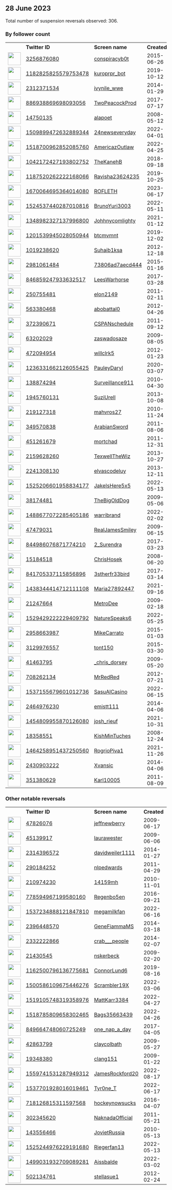 
## 28 June 2023
Total number of suspension reversals observed: 306.

### By follower count
<table><tr><th></th><th align="left">Twitter ID</th><th align="left">Screen name</th>
<th align="left">Created</th><th align="left">Status</th><th align="left">Suspended</th><th align="left">Followers</th>
<tr><td><a href="https://pbs.twimg.com/profile_images/1381333613585727489/KjV-Te29_normal.jpg"><img src="https://pbs.twimg.com/profile_images/1381333613585727489/KjV-Te29_normal.jpg" width="40px" height="40px" align="center"/></a></td><td><a href="https://twitter.com/intent/user?user_id=3256876080">3256876080</a></td><td><a href="https://twitter.com/conspiracyb0t">conspiracyb0t</a></td><td>2015-06-26</td><td align="center"></td><td>2022-07-27</td><td>393221</td></tr>
<tr><td><a href="https://pbs.twimg.com/profile_images/1183232351121428480/lSePe6AO_normal.jpg"><img src="https://pbs.twimg.com/profile_images/1183232351121428480/lSePe6AO_normal.jpg" width="40px" height="40px" align="center"/></a></td><td><a href="https://twitter.com/intent/user?user_id=1182825825579753478">1182825825579753478</a></td><td><a href="https://twitter.com/kuroprpr_bot">kuroprpr_bot</a></td><td>2019-10-12</td><td align="center"></td><td>2023-05-01</td><td>88083</td></tr>
<tr><td><a href="https://pbs.twimg.com/profile_images/1673440983713828865/BlQ46Sox_normal.jpg"><img src="https://pbs.twimg.com/profile_images/1673440983713828865/BlQ46Sox_normal.jpg" width="40px" height="40px" align="center"/></a></td><td><a href="https://twitter.com/intent/user?user_id=2312371534">2312371534</a></td><td><a href="https://twitter.com/ivynile_wwe">ivynile_wwe</a></td><td>2014-01-29</td><td align="center"></td><td>2023-06-12</td><td>51679</td></tr>
<tr><td><a href="https://pbs.twimg.com/profile_images/1674051405152243712/NzLPLXEz_normal.jpg"><img src="https://pbs.twimg.com/profile_images/1674051405152243712/NzLPLXEz_normal.jpg" width="40px" height="40px" align="center"/></a></td><td><a href="https://twitter.com/intent/user?user_id=886938869698093056">886938869698093056</a></td><td><a href="https://twitter.com/TwoPeacockProd">TwoPeacockProd</a></td><td>2017-07-17</td><td align="center"></td><td></td><td>29207</td></tr>
<tr><td><a href="https://pbs.twimg.com/profile_images/952638371997794304/f162c0Pr_normal.jpg"><img src="https://pbs.twimg.com/profile_images/952638371997794304/f162c0Pr_normal.jpg" width="40px" height="40px" align="center"/></a></td><td><a href="https://twitter.com/intent/user?user_id=14750135">14750135</a></td><td><a href="https://twitter.com/alapoet">alapoet</a></td><td>2008-05-12</td><td align="center"></td><td></td><td>22510</td></tr>
<tr><td><a href="https://pbs.twimg.com/profile_images/1509914893511626757/owDN0rjK_normal.jpg"><img src="https://pbs.twimg.com/profile_images/1509914893511626757/owDN0rjK_normal.jpg" width="40px" height="40px" align="center"/></a></td><td><a href="https://twitter.com/intent/user?user_id=1509899472632889344">1509899472632889344</a></td><td><a href="https://twitter.com/24newseveryday">24newseveryday</a></td><td>2022-04-01</td><td align="center"></td><td>2023-01-18</td><td>17953</td></tr>
<tr><td><a href="https://pbs.twimg.com/profile_images/1667219238782681104/C2-VZBZ4_normal.jpg"><img src="https://pbs.twimg.com/profile_images/1667219238782681104/C2-VZBZ4_normal.jpg" width="40px" height="40px" align="center"/></a></td><td><a href="https://twitter.com/intent/user?user_id=1518700962852085760">1518700962852085760</a></td><td><a href="https://twitter.com/AmericazOutlaw">AmericazOutlaw</a></td><td>2022-04-25</td><td align="center"></td><td>2023-06-27</td><td>13532</td></tr>
<tr><td><a href="https://pbs.twimg.com/profile_images/1429902654159802375/e-NF8h73_normal.jpg"><img src="https://pbs.twimg.com/profile_images/1429902654159802375/e-NF8h73_normal.jpg" width="40px" height="40px" align="center"/></a></td><td><a href="https://twitter.com/intent/user?user_id=1042172427193802752">1042172427193802752</a></td><td><a href="https://twitter.com/TheKanehB">TheKanehB</a></td><td>2018-09-18</td><td align="center"></td><td>2022-04-30</td><td>13204</td></tr>
<tr><td><a href="https://pbs.twimg.com/profile_images/1560862405298507776/ZVVEnCxI_normal.jpg"><img src="https://pbs.twimg.com/profile_images/1560862405298507776/ZVVEnCxI_normal.jpg" width="40px" height="40px" align="center"/></a></td><td><a href="https://twitter.com/intent/user?user_id=1187520262222168066">1187520262222168066</a></td><td><a href="https://twitter.com/Ravisha23624235">Ravisha23624235</a></td><td>2019-10-25</td><td align="center"></td><td>2022-12-02</td><td>9793</td></tr>
<tr><td><a href="https://pbs.twimg.com/profile_images/1670066984904425479/9ql3z2uh_normal.jpg"><img src="https://pbs.twimg.com/profile_images/1670066984904425479/9ql3z2uh_normal.jpg" width="40px" height="40px" align="center"/></a></td><td><a href="https://twitter.com/intent/user?user_id=1670064695364014080">1670064695364014080</a></td><td><a href="https://twitter.com/ROFLETH">ROFLETH</a></td><td>2023-06-17</td><td align="center"></td><td>2023-06-27</td><td>8764</td></tr>
<tr><td><a href="https://pbs.twimg.com/profile_images/1582941157331505153/IwO8AbzV_normal.jpg"><img src="https://pbs.twimg.com/profile_images/1582941157331505153/IwO8AbzV_normal.jpg" width="40px" height="40px" align="center"/></a></td><td><a href="https://twitter.com/intent/user?user_id=1524537440287010816">1524537440287010816</a></td><td><a href="https://twitter.com/BrunoYuri3003">BrunoYuri3003</a></td><td>2022-05-11</td><td align="center"></td><td>2022-11-07</td><td>7350</td></tr>
<tr><td><a href="https://pbs.twimg.com/profile_images/1664553891067830274/6EL6z57F_normal.jpg"><img src="https://pbs.twimg.com/profile_images/1664553891067830274/6EL6z57F_normal.jpg" width="40px" height="40px" align="center"/></a></td><td><a href="https://twitter.com/intent/user?user_id=1348982327137996800">1348982327137996800</a></td><td><a href="https://twitter.com/Johhnycomlighty">Johhnycomlighty</a></td><td>2021-01-12</td><td align="center"></td><td>2023-06-26</td><td>6469</td></tr>
<tr><td><a href="https://pbs.twimg.com/profile_images/1362810831310839810/8HILd6Tl_normal.jpg"><img src="https://pbs.twimg.com/profile_images/1362810831310839810/8HILd6Tl_normal.jpg" width="40px" height="40px" align="center"/></a></td><td><a href="https://twitter.com/intent/user?user_id=1201539945028050944">1201539945028050944</a></td><td><a href="https://twitter.com/btcmvmnt">btcmvmnt</a></td><td>2019-12-02</td><td align="center"></td><td>2022-12-18</td><td>6420</td></tr>
<tr><td><a href="https://pbs.twimg.com/profile_images/1659060444953210882/xTkHyW5P_normal.jpg"><img src="https://pbs.twimg.com/profile_images/1659060444953210882/xTkHyW5P_normal.jpg" width="40px" height="40px" align="center"/></a></td><td><a href="https://twitter.com/intent/user?user_id=1019238620">1019238620</a></td><td><a href="https://twitter.com/Suhaib1ksa">Suhaib1ksa</a></td><td>2012-12-18</td><td align="center"></td><td>2023-01-24</td><td>6158</td></tr>
<tr><td><a href="https://pbs.twimg.com/profile_images/1584613724966555652/IztkDdsF_normal.jpg"><img src="https://pbs.twimg.com/profile_images/1584613724966555652/IztkDdsF_normal.jpg" width="40px" height="40px" align="center"/></a></td><td><a href="https://twitter.com/intent/user?user_id=2981061484">2981061484</a></td><td><a href="https://twitter.com/73806ad7aecd444">73806ad7aecd444</a></td><td>2015-01-16</td><td align="center"></td><td>2023-06-28</td><td>5766</td></tr>
<tr><td><a href="https://pbs.twimg.com/profile_images/846863831083167744/JXdkpiYV_normal.jpg"><img src="https://pbs.twimg.com/profile_images/846863831083167744/JXdkpiYV_normal.jpg" width="40px" height="40px" align="center"/></a></td><td><a href="https://twitter.com/intent/user?user_id=846859247933632517">846859247933632517</a></td><td><a href="https://twitter.com/LeesWarhorse">LeesWarhorse</a></td><td>2017-03-28</td><td align="center"></td><td>2023-06-21</td><td>5764</td></tr>
<tr><td><a href="https://pbs.twimg.com/profile_images/1673180074047160324/K3gNJwWk_normal.jpg"><img src="https://pbs.twimg.com/profile_images/1673180074047160324/K3gNJwWk_normal.jpg" width="40px" height="40px" align="center"/></a></td><td><a href="https://twitter.com/intent/user?user_id=250755481">250755481</a></td><td><a href="https://twitter.com/elon2149">elon2149</a></td><td>2011-02-11</td><td align="center">🚫</td><td>2023-06-26</td><td>5520</td></tr>
<tr><td><a href="https://pbs.twimg.com/profile_images/1663250813429350405/iEMmoyfy_normal.jpg"><img src="https://pbs.twimg.com/profile_images/1663250813429350405/iEMmoyfy_normal.jpg" width="40px" height="40px" align="center"/></a></td><td><a href="https://twitter.com/intent/user?user_id=563380468">563380468</a></td><td><a href="https://twitter.com/abobattal0">abobattal0</a></td><td>2012-04-26</td><td align="center"></td><td>2023-01-13</td><td>5383</td></tr>
<tr><td><a href="https://pbs.twimg.com/profile_images/1138816399340711936/k57fvblM_normal.png"><img src="https://pbs.twimg.com/profile_images/1138816399340711936/k57fvblM_normal.png" width="40px" height="40px" align="center"/></a></td><td><a href="https://twitter.com/intent/user?user_id=372390671">372390671</a></td><td><a href="https://twitter.com/CSPANschedule">CSPANschedule</a></td><td>2011-09-12</td><td align="center"></td><td>2023-06-11</td><td>5114</td></tr>
<tr><td><a href="https://pbs.twimg.com/profile_images/596063966268239872/DpUurEfB_normal.jpg"><img src="https://pbs.twimg.com/profile_images/596063966268239872/DpUurEfB_normal.jpg" width="40px" height="40px" align="center"/></a></td><td><a href="https://twitter.com/intent/user?user_id=63202029">63202029</a></td><td><a href="https://twitter.com/zaswadosaze">zaswadosaze</a></td><td>2009-08-05</td><td align="center"></td><td>2023-06-18</td><td>3689</td></tr>
<tr><td><a href="https://pbs.twimg.com/profile_images/1674117276889391105/xN0oKKw9_normal.jpg"><img src="https://pbs.twimg.com/profile_images/1674117276889391105/xN0oKKw9_normal.jpg" width="40px" height="40px" align="center"/></a></td><td><a href="https://twitter.com/intent/user?user_id=472094954">472094954</a></td><td><a href="https://twitter.com/willclrk5">willclrk5</a></td><td>2012-01-23</td><td align="center"></td><td>2023-06-11</td><td>3521</td></tr>
<tr><td><a href="https://pbs.twimg.com/profile_images/1243142038218047489/RM3HR5Sw_normal.jpg"><img src="https://pbs.twimg.com/profile_images/1243142038218047489/RM3HR5Sw_normal.jpg" width="40px" height="40px" align="center"/></a></td><td><a href="https://twitter.com/intent/user?user_id=1236331662126055425">1236331662126055425</a></td><td><a href="https://twitter.com/PauleyDaryl">PauleyDaryl</a></td><td>2020-03-07</td><td align="center"></td><td>2023-06-22</td><td>3458</td></tr>
<tr><td><a href="https://pbs.twimg.com/profile_images/1180992784863567872/dQbuHNxK_normal.jpg"><img src="https://pbs.twimg.com/profile_images/1180992784863567872/dQbuHNxK_normal.jpg" width="40px" height="40px" align="center"/></a></td><td><a href="https://twitter.com/intent/user?user_id=138874294">138874294</a></td><td><a href="https://twitter.com/Surveillance911">Surveillance911</a></td><td>2010-04-30</td><td align="center"></td><td></td><td>3121</td></tr>
<tr><td><a href="https://pbs.twimg.com/profile_images/1613178412918513664/Itverpoq_normal.jpg"><img src="https://pbs.twimg.com/profile_images/1613178412918513664/Itverpoq_normal.jpg" width="40px" height="40px" align="center"/></a></td><td><a href="https://twitter.com/intent/user?user_id=1945760131">1945760131</a></td><td><a href="https://twitter.com/SuziUrell">SuziUrell</a></td><td>2013-10-08</td><td align="center"></td><td>2023-01-02</td><td>3075</td></tr>
<tr><td><a href="https://pbs.twimg.com/profile_images/1436664961212817409/lng-NL8Y_normal.jpg"><img src="https://pbs.twimg.com/profile_images/1436664961212817409/lng-NL8Y_normal.jpg" width="40px" height="40px" align="center"/></a></td><td><a href="https://twitter.com/intent/user?user_id=219127318">219127318</a></td><td><a href="https://twitter.com/mahvros27">mahvros27</a></td><td>2010-11-24</td><td align="center"></td><td>2023-06-26</td><td>2983</td></tr>
<tr><td><a href="https://pbs.twimg.com/profile_images/1652554220560867328/_biDl0A8_normal.jpg"><img src="https://pbs.twimg.com/profile_images/1652554220560867328/_biDl0A8_normal.jpg" width="40px" height="40px" align="center"/></a></td><td><a href="https://twitter.com/intent/user?user_id=349570838">349570838</a></td><td><a href="https://twitter.com/ArabianSword">ArabianSword</a></td><td>2011-08-06</td><td align="center"></td><td>2023-06-28</td><td>2981</td></tr>
<tr><td><a href="https://pbs.twimg.com/profile_images/595509818661556224/HtEiK5Zd_normal.jpg"><img src="https://pbs.twimg.com/profile_images/595509818661556224/HtEiK5Zd_normal.jpg" width="40px" height="40px" align="center"/></a></td><td><a href="https://twitter.com/intent/user?user_id=451261679">451261679</a></td><td><a href="https://twitter.com/mortchad">mortchad</a></td><td>2011-12-31</td><td align="center"></td><td></td><td>2739</td></tr>
<tr><td><a href="https://pbs.twimg.com/profile_images/1670669542589190146/Pmz_jLXL_normal.jpg"><img src="https://pbs.twimg.com/profile_images/1670669542589190146/Pmz_jLXL_normal.jpg" width="40px" height="40px" align="center"/></a></td><td><a href="https://twitter.com/intent/user?user_id=2159628260">2159628260</a></td><td><a href="https://twitter.com/TexwellTheWiz">TexwellTheWiz</a></td><td>2013-10-27</td><td align="center"></td><td>2023-01-13</td><td>2645</td></tr>
<tr><td><a href="https://pbs.twimg.com/profile_images/1303998774038102018/mnYzdfpz_normal.jpg"><img src="https://pbs.twimg.com/profile_images/1303998774038102018/mnYzdfpz_normal.jpg" width="40px" height="40px" align="center"/></a></td><td><a href="https://twitter.com/intent/user?user_id=2241308130">2241308130</a></td><td><a href="https://twitter.com/elvascodeluy">elvascodeluy</a></td><td>2013-12-11</td><td align="center"></td><td>2022-10-07</td><td>2467</td></tr>
<tr><td><a href="https://pbs.twimg.com/profile_images/1579834924709863424/IA60ZA33_normal.jpg"><img src="https://pbs.twimg.com/profile_images/1579834924709863424/IA60ZA33_normal.jpg" width="40px" height="40px" align="center"/></a></td><td><a href="https://twitter.com/intent/user?user_id=1525206601958834177">1525206601958834177</a></td><td><a href="https://twitter.com/JakeIsHere5x5">JakeIsHere5x5</a></td><td>2022-05-13</td><td align="center"></td><td>2022-11-03</td><td>2314</td></tr>
<tr><td><a href="https://pbs.twimg.com/profile_images/914846958069714945/pMgqNA5__normal.jpg"><img src="https://pbs.twimg.com/profile_images/914846958069714945/pMgqNA5__normal.jpg" width="40px" height="40px" align="center"/></a></td><td><a href="https://twitter.com/intent/user?user_id=38174481">38174481</a></td><td><a href="https://twitter.com/TheBigOldDog">TheBigOldDog</a></td><td>2009-05-06</td><td align="center"></td><td>2022-07-13</td><td>1845</td></tr>
<tr><td><a href="https://pbs.twimg.com/profile_images/1663515712738979840/jz0l2NI9_normal.jpg"><img src="https://pbs.twimg.com/profile_images/1663515712738979840/jz0l2NI9_normal.jpg" width="40px" height="40px" align="center"/></a></td><td><a href="https://twitter.com/intent/user?user_id=1488677072285405186">1488677072285405186</a></td><td><a href="https://twitter.com/warribrand">warribrand</a></td><td>2022-02-02</td><td align="center"></td><td>2023-02-04</td><td>1820</td></tr>
<tr><td><a href="https://pbs.twimg.com/profile_images/1319295763386716160/s-ys6fsa_normal.jpg"><img src="https://pbs.twimg.com/profile_images/1319295763386716160/s-ys6fsa_normal.jpg" width="40px" height="40px" align="center"/></a></td><td><a href="https://twitter.com/intent/user?user_id=47479031">47479031</a></td><td><a href="https://twitter.com/RealJamesSmiley">RealJamesSmiley</a></td><td>2009-06-15</td><td align="center"></td><td>2022-12-15</td><td>1780</td></tr>
<tr><td><a href="https://pbs.twimg.com/profile_images/1469295718137405444/KH0ZsjtS_normal.jpg"><img src="https://pbs.twimg.com/profile_images/1469295718137405444/KH0ZsjtS_normal.jpg" width="40px" height="40px" align="center"/></a></td><td><a href="https://twitter.com/intent/user?user_id=844986076871774210">844986076871774210</a></td><td><a href="https://twitter.com/2_Surendra">2_Surendra</a></td><td>2017-03-23</td><td align="center"></td><td>2022-04-24</td><td>1753</td></tr>
<tr><td><a href="https://pbs.twimg.com/profile_images/1007098457465720832/gQaCjWVq_normal.jpg"><img src="https://pbs.twimg.com/profile_images/1007098457465720832/gQaCjWVq_normal.jpg" width="40px" height="40px" align="center"/></a></td><td><a href="https://twitter.com/intent/user?user_id=15184518">15184518</a></td><td><a href="https://twitter.com/ChrisHosek">ChrisHosek</a></td><td>2008-06-20</td><td align="center"></td><td>2023-06-18</td><td>1734</td></tr>
<tr><td><a href="https://pbs.twimg.com/profile_images/952589847058878465/6ZRiCPbJ_normal.jpg"><img src="https://pbs.twimg.com/profile_images/952589847058878465/6ZRiCPbJ_normal.jpg" width="40px" height="40px" align="center"/></a></td><td><a href="https://twitter.com/intent/user?user_id=841705337115856896">841705337115856896</a></td><td><a href="https://twitter.com/3stherfr33bird">3stherfr33bird</a></td><td>2017-03-14</td><td align="center"></td><td></td><td>1731</td></tr>
<tr><td><a href="https://pbs.twimg.com/profile_images/1630206418837184513/342myLMI_normal.jpg"><img src="https://pbs.twimg.com/profile_images/1630206418837184513/342myLMI_normal.jpg" width="40px" height="40px" align="center"/></a></td><td><a href="https://twitter.com/intent/user?user_id=1438344414712111108">1438344414712111108</a></td><td><a href="https://twitter.com/Maria27892447">Maria27892447</a></td><td>2021-09-16</td><td align="center"></td><td>2023-05-04</td><td>1701</td></tr>
<tr><td><a href="https://pbs.twimg.com/profile_images/1350211421854982147/z36Ke8rq_normal.jpg"><img src="https://pbs.twimg.com/profile_images/1350211421854982147/z36Ke8rq_normal.jpg" width="40px" height="40px" align="center"/></a></td><td><a href="https://twitter.com/intent/user?user_id=21247664">21247664</a></td><td><a href="https://twitter.com/MetroDee">MetroDee</a></td><td>2009-02-18</td><td align="center"></td><td></td><td>1661</td></tr>
<tr><td><a href="https://pbs.twimg.com/profile_images/1673090934081216513/mte0RzuS_normal.jpg"><img src="https://pbs.twimg.com/profile_images/1673090934081216513/mte0RzuS_normal.jpg" width="40px" height="40px" align="center"/></a></td><td><a href="https://twitter.com/intent/user?user_id=1529429222229409792">1529429222229409792</a></td><td><a href="https://twitter.com/NatureSpeaks6">NatureSpeaks6</a></td><td>2022-05-25</td><td align="center"></td><td>2023-03-06</td><td>1646</td></tr>
<tr><td><a href="https://pbs.twimg.com/profile_images/1061466733238722561/9wCcnUpj_normal.jpg"><img src="https://pbs.twimg.com/profile_images/1061466733238722561/9wCcnUpj_normal.jpg" width="40px" height="40px" align="center"/></a></td><td><a href="https://twitter.com/intent/user?user_id=2958663987">2958663987</a></td><td><a href="https://twitter.com/MikeCarrato">MikeCarrato</a></td><td>2015-01-03</td><td align="center"></td><td></td><td>1641</td></tr>
<tr><td><a href="https://pbs.twimg.com/profile_images/582729120544522241/m3as1-1y_normal.png"><img src="https://pbs.twimg.com/profile_images/582729120544522241/m3as1-1y_normal.png" width="40px" height="40px" align="center"/></a></td><td><a href="https://twitter.com/intent/user?user_id=3129976557">3129976557</a></td><td><a href="https://twitter.com/tont150">tont150</a></td><td>2015-03-30</td><td align="center"></td><td></td><td>1635</td></tr>
<tr><td><a href="https://pbs.twimg.com/profile_images/617539095628267520/tueP8-LQ_normal.jpg"><img src="https://pbs.twimg.com/profile_images/617539095628267520/tueP8-LQ_normal.jpg" width="40px" height="40px" align="center"/></a></td><td><a href="https://twitter.com/intent/user?user_id=41463795">41463795</a></td><td><a href="https://twitter.com/_chris_dorsey">_chris_dorsey</a></td><td>2009-05-20</td><td align="center"></td><td>2022-08-18</td><td>1594</td></tr>
<tr><td><a href="https://pbs.twimg.com/profile_images/665036169395204096/rpdkxxka_normal.jpg"><img src="https://pbs.twimg.com/profile_images/665036169395204096/rpdkxxka_normal.jpg" width="40px" height="40px" align="center"/></a></td><td><a href="https://twitter.com/intent/user?user_id=708262134">708262134</a></td><td><a href="https://twitter.com/MrRedRed">MrRedRed</a></td><td>2012-07-21</td><td align="center"></td><td>2023-05-10</td><td>1506</td></tr>
<tr><td><a href="https://pbs.twimg.com/profile_images/1549722928887091201/2nYKeQGO_normal.jpg"><img src="https://pbs.twimg.com/profile_images/1549722928887091201/2nYKeQGO_normal.jpg" width="40px" height="40px" align="center"/></a></td><td><a href="https://twitter.com/intent/user?user_id=1537155679601012736">1537155679601012736</a></td><td><a href="https://twitter.com/SasuAlCasino">SasuAlCasino</a></td><td>2022-06-15</td><td align="center"></td><td>2023-06-09</td><td>1503</td></tr>
<tr><td><a href="https://pbs.twimg.com/profile_images/1507421388474302473/SUgOIkrH_normal.jpg"><img src="https://pbs.twimg.com/profile_images/1507421388474302473/SUgOIkrH_normal.jpg" width="40px" height="40px" align="center"/></a></td><td><a href="https://twitter.com/intent/user?user_id=2464976230">2464976230</a></td><td><a href="https://twitter.com/emistt111">emistt111</a></td><td>2014-04-06</td><td align="center"></td><td>2022-12-18</td><td>1458</td></tr>
<tr><td><a href="https://pbs.twimg.com/profile_images/1554562486132695046/Dj4QH8pd_normal.jpg"><img src="https://pbs.twimg.com/profile_images/1554562486132695046/Dj4QH8pd_normal.jpg" width="40px" height="40px" align="center"/></a></td><td><a href="https://twitter.com/intent/user?user_id=1454809955870126080">1454809955870126080</a></td><td><a href="https://twitter.com/josh_rieuf">josh_rieuf</a></td><td>2021-10-31</td><td align="center"></td><td>2022-11-24</td><td>1273</td></tr>
<tr><td><a href="https://pbs.twimg.com/profile_images/1558899800103337984/m5A-6lF2_normal.jpg"><img src="https://pbs.twimg.com/profile_images/1558899800103337984/m5A-6lF2_normal.jpg" width="40px" height="40px" align="center"/></a></td><td><a href="https://twitter.com/intent/user?user_id=18358551">18358551</a></td><td><a href="https://twitter.com/KishMinTuches">KishMinTuches</a></td><td>2008-12-24</td><td align="center"></td><td>2022-11-28</td><td>1237</td></tr>
<tr><td><a href="https://pbs.twimg.com/profile_images/1673929327744806916/uF44MoW7_normal.jpg"><img src="https://pbs.twimg.com/profile_images/1673929327744806916/uF44MoW7_normal.jpg" width="40px" height="40px" align="center"/></a></td><td><a href="https://twitter.com/intent/user?user_id=1464258951437250560">1464258951437250560</a></td><td><a href="https://twitter.com/RogrioPiva1">RogrioPiva1</a></td><td>2021-11-26</td><td align="center"></td><td>2022-07-18</td><td>1205</td></tr>
<tr><td><a href="https://pbs.twimg.com/profile_images/1673110377008185344/uIbB2z1l_normal.jpg"><img src="https://pbs.twimg.com/profile_images/1673110377008185344/uIbB2z1l_normal.jpg" width="40px" height="40px" align="center"/></a></td><td><a href="https://twitter.com/intent/user?user_id=2430903222">2430903222</a></td><td><a href="https://twitter.com/Xvansic">Xvansic</a></td><td>2014-04-06</td><td align="center"></td><td>2023-01-15</td><td>1124</td></tr>
<tr><td><a href="https://pbs.twimg.com/profile_images/1571083578372505600/3JShoq92_normal.jpg"><img src="https://pbs.twimg.com/profile_images/1571083578372505600/3JShoq92_normal.jpg" width="40px" height="40px" align="center"/></a></td><td><a href="https://twitter.com/intent/user?user_id=351380629">351380629</a></td><td><a href="https://twitter.com/Karl10005">Karl10005</a></td><td>2011-08-09</td><td align="center">🔒</td><td>2023-01-18</td><td>1123</td></tr>
</table>

### Other notable reversals
<table><tr><th></th><th align="left">Twitter ID</th><th align="left">Screen name</th>
<th align="left">Created</th><th align="left">Status</th><th align="left">Suspended</th><th align="left">Followers</th>
<tr><td><a href="https://pbs.twimg.com/profile_images/1354648019266924544/Oa7a_BB1_normal.jpg"><img src="https://pbs.twimg.com/profile_images/1354648019266924544/Oa7a_BB1_normal.jpg" width="40px" height="40px" align="center"/></a></td><td><a href="https://twitter.com/intent/user?user_id=47826076">47826076</a></td><td><a href="https://twitter.com/jeffnewberry">jeffnewberry</a></td><td>2009-06-17</td><td align="center"></td><td>2023-06-25</td><td>998</td></tr>
<tr><td><a href="https://abs.twimg.com/sticky/default_profile_images/default_profile_normal.png"><img src="https://abs.twimg.com/sticky/default_profile_images/default_profile_normal.png" width="40px" height="40px" align="center"/></a></td><td><a href="https://twitter.com/intent/user?user_id=45139917">45139917</a></td><td><a href="https://twitter.com/laurawester">laurawester</a></td><td>2009-06-06</td><td align="center"></td><td>2023-06-19</td><td>7</td></tr>
<tr><td><a href="https://abs.twimg.com/sticky/default_profile_images/default_profile_normal.png"><img src="https://abs.twimg.com/sticky/default_profile_images/default_profile_normal.png" width="40px" height="40px" align="center"/></a></td><td><a href="https://twitter.com/intent/user?user_id=2314396572">2314396572</a></td><td><a href="https://twitter.com/davidweiler1111">davidweiler1111</a></td><td>2014-01-27</td><td align="center"></td><td>2023-06-28</td><td>114</td></tr>
<tr><td><a href="https://pbs.twimg.com/profile_images/1288384758410600450/Ph8ukBO__normal.jpg"><img src="https://pbs.twimg.com/profile_images/1288384758410600450/Ph8ukBO__normal.jpg" width="40px" height="40px" align="center"/></a></td><td><a href="https://twitter.com/intent/user?user_id=290184252">290184252</a></td><td><a href="https://twitter.com/nlpedwards">nlpedwards</a></td><td>2011-04-29</td><td align="center"></td><td>2023-06-26</td><td>1030</td></tr>
<tr><td><a href="https://pbs.twimg.com/profile_images/1596338051072000000/vVFiWlR9_normal.jpg"><img src="https://pbs.twimg.com/profile_images/1596338051072000000/vVFiWlR9_normal.jpg" width="40px" height="40px" align="center"/></a></td><td><a href="https://twitter.com/intent/user?user_id=210974230">210974230</a></td><td><a href="https://twitter.com/14159mh">14159mh</a></td><td>2010-11-01</td><td align="center">🔒</td><td>2022-11-29</td><td>4</td></tr>
<tr><td><a href="https://pbs.twimg.com/profile_images/778606911700819968/2_dzoRnY_normal.jpg"><img src="https://pbs.twimg.com/profile_images/778606911700819968/2_dzoRnY_normal.jpg" width="40px" height="40px" align="center"/></a></td><td><a href="https://twitter.com/intent/user?user_id=778594967199580160">778594967199580160</a></td><td><a href="https://twitter.com/Regenbo5en">Regenbo5en</a></td><td>2016-09-21</td><td align="center"></td><td>2023-06-26</td><td>198</td></tr>
<tr><td><a href="https://pbs.twimg.com/profile_images/1554588427873648642/LjT4txB8_normal.jpg"><img src="https://pbs.twimg.com/profile_images/1554588427873648642/LjT4txB8_normal.jpg" width="40px" height="40px" align="center"/></a></td><td><a href="https://twitter.com/intent/user?user_id=1537234888121847810">1537234888121847810</a></td><td><a href="https://twitter.com/megamilkfan">megamilkfan</a></td><td>2022-06-16</td><td align="center"></td><td>2022-10-25</td><td>1089</td></tr>
<tr><td><a href="https://pbs.twimg.com/profile_images/495840636957114369/rQT0E_Em_normal.jpeg"><img src="https://pbs.twimg.com/profile_images/495840636957114369/rQT0E_Em_normal.jpeg" width="40px" height="40px" align="center"/></a></td><td><a href="https://twitter.com/intent/user?user_id=2396448570">2396448570</a></td><td><a href="https://twitter.com/GeneFiammaMS">GeneFiammaMS</a></td><td>2014-03-18</td><td align="center"></td><td>2023-06-09</td><td>32</td></tr>
<tr><td><a href="https://pbs.twimg.com/profile_images/1392546651361878016/kihM7yZ3_normal.jpg"><img src="https://pbs.twimg.com/profile_images/1392546651361878016/kihM7yZ3_normal.jpg" width="40px" height="40px" align="center"/></a></td><td><a href="https://twitter.com/intent/user?user_id=2332222866">2332222866</a></td><td><a href="https://twitter.com/crab___people">crab___people</a></td><td>2014-02-07</td><td align="center"></td><td>2022-12-06</td><td>40</td></tr>
<tr><td><a href="https://pbs.twimg.com/profile_images/83720595/093_normal.JPG"><img src="https://pbs.twimg.com/profile_images/83720595/093_normal.JPG" width="40px" height="40px" align="center"/></a></td><td><a href="https://twitter.com/intent/user?user_id=21430545">21430545</a></td><td><a href="https://twitter.com/nskerbeck">nskerbeck</a></td><td>2009-02-20</td><td align="center">🔒</td><td>2023-06-03</td><td>21</td></tr>
<tr><td><a href="https://pbs.twimg.com/profile_images/1278789217657618432/jMR7ouCD_normal.jpg"><img src="https://pbs.twimg.com/profile_images/1278789217657618432/jMR7ouCD_normal.jpg" width="40px" height="40px" align="center"/></a></td><td><a href="https://twitter.com/intent/user?user_id=1162500796136775681">1162500796136775681</a></td><td><a href="https://twitter.com/ConnorLund6">ConnorLund6</a></td><td>2019-08-16</td><td align="center">🔒</td><td>2023-01-27</td><td>135</td></tr>
<tr><td><a href="https://pbs.twimg.com/profile_images/1571323717837328384/1BkEMUJT_normal.jpg"><img src="https://pbs.twimg.com/profile_images/1571323717837328384/1BkEMUJT_normal.jpg" width="40px" height="40px" align="center"/></a></td><td><a href="https://twitter.com/intent/user?user_id=1500586109675446276">1500586109675446276</a></td><td><a href="https://twitter.com/Scrambler19X">Scrambler19X</a></td><td>2022-03-06</td><td align="center"></td><td>2023-06-18</td><td>73</td></tr>
<tr><td><a href="https://pbs.twimg.com/profile_images/1519105824353792000/Pdfk-r7g_normal.png"><img src="https://pbs.twimg.com/profile_images/1519105824353792000/Pdfk-r7g_normal.png" width="40px" height="40px" align="center"/></a></td><td><a href="https://twitter.com/intent/user?user_id=1519105748319358976">1519105748319358976</a></td><td><a href="https://twitter.com/MattKarr3384">MattKarr3384</a></td><td>2022-04-27</td><td align="center"></td><td>2023-05-30</td><td>4</td></tr>
<tr><td><a href="https://pbs.twimg.com/profile_images/1518786930711928833/Nma0mze4_normal.jpg"><img src="https://pbs.twimg.com/profile_images/1518786930711928833/Nma0mze4_normal.jpg" width="40px" height="40px" align="center"/></a></td><td><a href="https://twitter.com/intent/user?user_id=1518785809658302465">1518785809658302465</a></td><td><a href="https://twitter.com/Bags35663439">Bags35663439</a></td><td>2022-04-26</td><td align="center"></td><td>2022-12-16</td><td>6</td></tr>
<tr><td><a href="https://pbs.twimg.com/profile_images/1239130385851674626/N34qydYq_normal.jpg"><img src="https://pbs.twimg.com/profile_images/1239130385851674626/N34qydYq_normal.jpg" width="40px" height="40px" align="center"/></a></td><td><a href="https://twitter.com/intent/user?user_id=849664748060725249">849664748060725249</a></td><td><a href="https://twitter.com/one_nap_a_day">one_nap_a_day</a></td><td>2017-04-05</td><td align="center"></td><td>2023-01-25</td><td>73</td></tr>
<tr><td><a href="https://pbs.twimg.com/profile_images/1196581548/IMG_3232-1_normal.JPG"><img src="https://pbs.twimg.com/profile_images/1196581548/IMG_3232-1_normal.JPG" width="40px" height="40px" align="center"/></a></td><td><a href="https://twitter.com/intent/user?user_id=42863799">42863799</a></td><td><a href="https://twitter.com/claycolbath">claycolbath</a></td><td>2009-05-27</td><td align="center"></td><td>2023-02-09</td><td>80</td></tr>
<tr><td><a href="https://pbs.twimg.com/profile_images/3523216054/310e044f07383da9df72f0922b887802_normal.jpeg"><img src="https://pbs.twimg.com/profile_images/3523216054/310e044f07383da9df72f0922b887802_normal.jpeg" width="40px" height="40px" align="center"/></a></td><td><a href="https://twitter.com/intent/user?user_id=19348380">19348380</a></td><td><a href="https://twitter.com/clang151">clang151</a></td><td>2009-01-22</td><td align="center"></td><td>2023-06-03</td><td>63</td></tr>
<tr><td><a href="https://pbs.twimg.com/profile_images/1626012373021601792/2yZXV7Yg_normal.jpg"><img src="https://pbs.twimg.com/profile_images/1626012373021601792/2yZXV7Yg_normal.jpg" width="40px" height="40px" align="center"/></a></td><td><a href="https://twitter.com/intent/user?user_id=1559741531287949312">1559741531287949312</a></td><td><a href="https://twitter.com/JamesRockford20">JamesRockford20</a></td><td>2022-08-17</td><td align="center"></td><td>2023-06-23</td><td>493</td></tr>
<tr><td><a href="https://pbs.twimg.com/profile_images/1537702100750086145/7IUAMIZ8_normal.jpg"><img src="https://pbs.twimg.com/profile_images/1537702100750086145/7IUAMIZ8_normal.jpg" width="40px" height="40px" align="center"/></a></td><td><a href="https://twitter.com/intent/user?user_id=1537701928016019461">1537701928016019461</a></td><td><a href="https://twitter.com/Tyr0ne_T">Tyr0ne_T</a></td><td>2022-06-17</td><td align="center"></td><td>2023-01-09</td><td>33</td></tr>
<tr><td><a href="https://abs.twimg.com/sticky/default_profile_images/default_profile_normal.png"><img src="https://abs.twimg.com/sticky/default_profile_images/default_profile_normal.png" width="40px" height="40px" align="center"/></a></td><td><a href="https://twitter.com/intent/user?user_id=718126815311597568">718126815311597568</a></td><td><a href="https://twitter.com/hockeynowsucks">hockeynowsucks</a></td><td>2016-04-07</td><td align="center"></td><td>2023-06-15</td><td>190</td></tr>
<tr><td><a href="https://pbs.twimg.com/profile_images/1674491976161325062/jxO4ckKk_normal.jpg"><img src="https://pbs.twimg.com/profile_images/1674491976161325062/jxO4ckKk_normal.jpg" width="40px" height="40px" align="center"/></a></td><td><a href="https://twitter.com/intent/user?user_id=302345620">302345620</a></td><td><a href="https://twitter.com/NaknadaOfficial">NaknadaOfficial</a></td><td>2011-05-21</td><td align="center"></td><td>2023-06-21</td><td>702</td></tr>
<tr><td><a href="https://pbs.twimg.com/profile_images/1498849131321864201/AISz5zpL_normal.png"><img src="https://pbs.twimg.com/profile_images/1498849131321864201/AISz5zpL_normal.png" width="40px" height="40px" align="center"/></a></td><td><a href="https://twitter.com/intent/user?user_id=143556466">143556466</a></td><td><a href="https://twitter.com/JovietRussia">JovietRussia</a></td><td>2010-05-13</td><td align="center"></td><td>2023-06-21</td><td>53</td></tr>
<tr><td><a href="https://pbs.twimg.com/profile_images/1574146652889284609/uFYoiYNb_normal.jpg"><img src="https://pbs.twimg.com/profile_images/1574146652889284609/uFYoiYNb_normal.jpg" width="40px" height="40px" align="center"/></a></td><td><a href="https://twitter.com/intent/user?user_id=1525244976229191680">1525244976229191680</a></td><td><a href="https://twitter.com/Riegerfan13">Riegerfan13</a></td><td>2022-05-13</td><td align="center"></td><td>2023-01-15</td><td>28</td></tr>
<tr><td><a href="https://pbs.twimg.com/profile_images/1651236831223074818/K171EzZW_normal.jpg"><img src="https://pbs.twimg.com/profile_images/1651236831223074818/K171EzZW_normal.jpg" width="40px" height="40px" align="center"/></a></td><td><a href="https://twitter.com/intent/user?user_id=1499031932709089281">1499031932709089281</a></td><td><a href="https://twitter.com/Aissbalde">Aissbalde</a></td><td>2022-03-02</td><td align="center">🔒</td><td>2023-01-13</td><td>88</td></tr>
<tr><td><a href="https://abs.twimg.com/sticky/default_profile_images/default_profile_normal.png"><img src="https://abs.twimg.com/sticky/default_profile_images/default_profile_normal.png" width="40px" height="40px" align="center"/></a></td><td><a href="https://twitter.com/intent/user?user_id=502134761">502134761</a></td><td><a href="https://twitter.com/stellasue1">stellasue1</a></td><td>2012-02-24</td><td align="center"></td><td>2023-05-24</td><td>587</td></tr>
</table>
